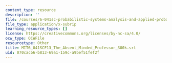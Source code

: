 ```yaml
---
content_type: resource
description: ''
file: /courses/6-041sc-probabilistic-systems-analysis-and-applied-probability-fall-2013/070cacb6b81369a1159ca9bef51fef2f_MIT6_041SCF13_The_Absent_Minded_Professor_300k.srt
file_type: application/x-subrip
learning_resource_types: []
license: https://creativecommons.org/licenses/by-nc-sa/4.0/
ocw_type: OCWFile
resourcetype: Other
title: MIT6_041SCF13_The_Absent_Minded_Professor_300k.srt
uid: 070cacb6-b813-69a1-159c-a9bef51fef2f
---
```

